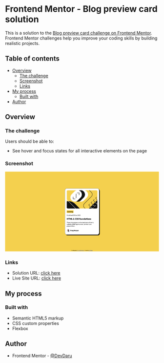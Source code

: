 # Frontend Mentor - Blog preview card solution

This is a solution to the [Blog preview card challenge on Frontend Mentor](https://www.frontendmentor.io/challenges/blog-preview-card-ckPaj01IcS). Frontend Mentor challenges help you improve your coding skills by building realistic projects. 

## Table of contents

- [Overview](#overview)
  - [The challenge](#the-challenge)
  - [Screenshot](#screenshot)
  - [Links](#links)
- [My process](#my-process)
  - [Built with](#built-with)
- [Author](#author)



## Overview

### The challenge

Users should be able to:

- See hover and focus states for all interactive elements on the page

### Screenshot

![](./design/screenshot%20Blog%20preview%20card.png)


### Links

- Solution URL: [click here](https://github.com/DevvMarko/Blog-preview-card/actions)
- Live Site URL: [click here](https://devvmarko.github.io/Blog-preview-card/)

## My process

### Built with

- Semantic HTML5 markup
- CSS custom properties
- Flexbox


## Author

- Frontend Mentor - [@DevDaru](https://www.frontendmentor.io/profile/DevvMarko)


